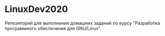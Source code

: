 # LinuxDev2020
Репозиторий для выполнения домашних заданий по курсу "Разработка программного обеспечения для GNU/Linux".
